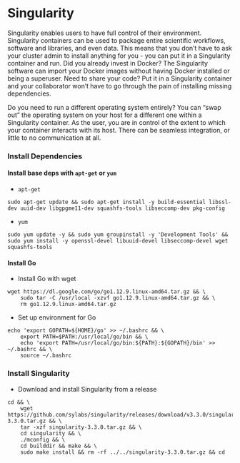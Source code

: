# Singularity

Singularity enables users to have full control of their environment. Singularity containers can be used to package 
entire scientific workflows, software and libraries, and even data. This means that you don’t have to ask your 
cluster admin to install anything for you - you can put it in a Singularity container and run. 
Did you already invest in Docker? The Singularity software can import your Docker images without having 
Docker installed or being a superuser. Need to share your code? Put it in a Singularity container and 
your collaborator won’t have to go through the pain of installing missing dependencies. 

Do you need to run a different operating system entirely? You can “swap out” the operating system on your host for 
a different one within a Singularity container. As the user, you are in control of the extent to which your container 
interacts with its host. There can be seamless integration, or little to no communication at all.

### Install Dependencies

#### Install base deps with `apt-get` or `yum`

* `apt-get`
  
```
sudo apt-get update && sudo apt-get install -y build-essential libssl-dev uuid-dev libgpgme11-dev squashfs-tools libseccomp-dev pkg-config
```

* `yum`

````
sudo yum update -y && sudo yum groupinstall -y 'Development Tools' && sudo yum install -y openssl-devel libuuid-devel libseccomp-devel wget squashfs-tools
````

#### Install Go

* Install Go with wget

````
wget https://dl.google.com/go/go1.12.9.linux-amd64.tar.gz && \
    sudo tar -C /usr/local -xzvf go1.12.9.linux-amd64.tar.gz && \
    rm go1.12.9.linux-amd64.tar.gz
````

* Set up environment for Go
````
echo 'export GOPATH=${HOME}/go' >> ~/.bashrc && \
    export PATH=$PATH:/usr/local/go/bin && \
    echo 'export PATH=/usr/local/go/bin:${PATH}:${GOPATH}/bin' >> ~/.bashrc && \
    source ~/.bashrc
````

### Install Singularity

* Download and install Singularity from a release

```
cd && \
    wget https://github.com/sylabs/singularity/releases/download/v3.3.0/singularity-3.3.0.tar.gz && \
    tar -xzf singularity-3.3.0.tar.gz && \
    cd singularity && \
    ./mconfig && \
    cd builddir && make && \
    sudo make install && rm -rf ../../singularity-3.3.0.tar.gz && cd
```
